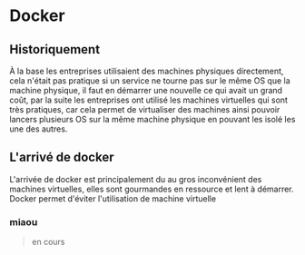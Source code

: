# Docker

## Historiquement

À la base les entreprises utilisaient des machines physiques directement, cela n'était pas pratique si un service ne tourne pas sur le même OS que la machine physique, il faut en démarrer une nouvelle ce qui avait un grand coût, par la suite les entreprises ont utilisé les machines virtuelles qui sont très pratiques, car cela permet de virtualiser des machines ainsi pouvoir lancers plusieurs OS sur la même machine physique en pouvant les isolé les une des autres.

## L'arrivé de docker

L'arrivée de docker est principalement du au gros inconvénient des machines virtuelles, elles sont gourmandes en ressource et lent à démarrer. Docker permet d'éviter l'utilisation  de machine virtuelle

### miaou


> en cours
